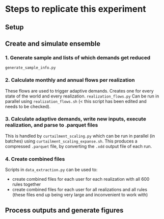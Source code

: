 # Steps to replicate this experiment

## Setup

## Create and simulate ensemble

### 1. Generate sample and lists of which demands get reduced

`generate_sample_info.py`

### 2. Calculate monthly and annual flows per realization
These flows are used to trigger adaptive demands. Creates one for every state of the world and every realization. 
`realization_flows.py`
Can be run in parallel using `realization_flows.sh` (< this script has been edited and needs to be checked).

### 3. Calculate adaptive demands, write new inputs, execute realization, and parse to .parquet files 
This is handled by `curtailment_scaling.py` which can be run in parallel (in batches) using `curtailment_scaling_expanse.sh`.
This produces a compressed `.parquet` file, by converting the `.xdd` output file of each run. 

### 4. Create combined files
Scripts in `data_extraction.py` can be used to:
 * create combined files for each user for each realization with all 600 rules together
 * create combined files for each user for all realizations and all rules (these files end up being very large and inconvenient to work with)

## Process outputs and generate figures


